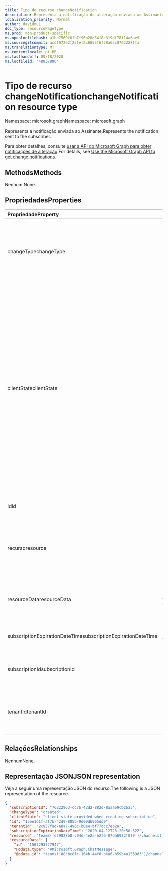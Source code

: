 ```yaml
---
title: Tipo de recurso changeNotification
description: Representa a notificação de alteração enviada ao Assinante.
localization_priority: Normal
author: davidmu1
doc_type: resourcePageType
ms.prod: non-product-specific
ms.openlocfilehash: a1be7569f6fb7f96b28d34f8e319df78f14a6ae9
ms.sourcegitcommit: acdf972e2f25fef2c6855f6f28a63c0762228ffa
ms.translationtype: MT
ms.contentlocale: pt-BR
ms.lasthandoff: 09/18/2020
ms.locfileid: "48037896"
---
```

# <a name="changenotification-resource-type"></a><span data-ttu-id="f2ee3-103">Tipo de recurso changeNotification</span><span class="sxs-lookup"><span data-stu-id="f2ee3-103">changeNotification resource type</span></span>

<span data-ttu-id="f2ee3-104">Namespace: microsoft.graph</span><span class="sxs-lookup"><span data-stu-id="f2ee3-104">Namespace: microsoft.graph</span></span>

<span data-ttu-id="f2ee3-105">Representa a notificação enviada ao Assinante.</span><span class="sxs-lookup"><span data-stu-id="f2ee3-105">Represents the notification sent to the subscriber.</span></span>

<span data-ttu-id="f2ee3-106">Para obter detalhes, consulte [usar a API do Microsoft Graph para obter notificações de alteração](webhooks.md).</span><span class="sxs-lookup"><span data-stu-id="f2ee3-106">For details, see [Use the Microsoft Graph API to get change notifications](webhooks.md).</span></span>

## <a name="methods"></a><span data-ttu-id="f2ee3-107">Methods</span><span class="sxs-lookup"><span data-stu-id="f2ee3-107">Methods</span></span>

<span data-ttu-id="f2ee3-108">Nenhum.</span><span class="sxs-lookup"><span data-stu-id="f2ee3-108">None.</span></span>

## <a name="properties"></a><span data-ttu-id="f2ee3-109">Propriedades</span><span class="sxs-lookup"><span data-stu-id="f2ee3-109">Properties</span></span>

| <span data-ttu-id="f2ee3-110">Propriedade</span><span class="sxs-lookup"><span data-stu-id="f2ee3-110">Property</span></span> | <span data-ttu-id="f2ee3-111">Tipo</span><span class="sxs-lookup"><span data-stu-id="f2ee3-111">Type</span></span> | <span data-ttu-id="f2ee3-112">Descrição</span><span class="sxs-lookup"><span data-stu-id="f2ee3-112">Description</span></span> |
|:---------|:-----|:------------|
| <span data-ttu-id="f2ee3-113">changeType</span><span class="sxs-lookup"><span data-stu-id="f2ee3-113">changeType</span></span> | <span data-ttu-id="f2ee3-114">string</span><span class="sxs-lookup"><span data-stu-id="f2ee3-114">string</span></span> | <span data-ttu-id="f2ee3-115">Indica o tipo de alteração que irá gerar a notificação de alteração.</span><span class="sxs-lookup"><span data-stu-id="f2ee3-115">Indicates the type of change that will raise the change notification.</span></span> <span data-ttu-id="f2ee3-116">Os valores com suporte são: `created`, `updated`, `deleted`.</span><span class="sxs-lookup"><span data-stu-id="f2ee3-116">The supported values are: `created`, `updated`, `deleted`.</span></span> <span data-ttu-id="f2ee3-117">Obrigatório.</span><span class="sxs-lookup"><span data-stu-id="f2ee3-117">Required.</span></span> |
| <span data-ttu-id="f2ee3-118">clientState</span><span class="sxs-lookup"><span data-stu-id="f2ee3-118">clientState</span></span> | <span data-ttu-id="f2ee3-119">string</span><span class="sxs-lookup"><span data-stu-id="f2ee3-119">string</span></span> | <span data-ttu-id="f2ee3-120">O valor da propriedade **ClientState** enviada na solicitação de assinatura (se houver).</span><span class="sxs-lookup"><span data-stu-id="f2ee3-120">Value of the **clientState** property sent in the subscription request (if any).</span></span> <span data-ttu-id="f2ee3-121">O tamanho máximo é de 255 caracteres.</span><span class="sxs-lookup"><span data-stu-id="f2ee3-121">The maximum length is 255 characters.</span></span> <span data-ttu-id="f2ee3-122">O cliente pode verificar se a notificação de alteração veio do serviço, comparando os valores da propriedade **ClientState** .</span><span class="sxs-lookup"><span data-stu-id="f2ee3-122">The client can check whether the change notification came from the service by comparing the values of the **clientState** property.</span></span> <span data-ttu-id="f2ee3-123">O valor da propriedade **ClientState** enviada com a assinatura é comparado com o valor da propriedade **ClientState** recebida com cada notificação de alteração.</span><span class="sxs-lookup"><span data-stu-id="f2ee3-123">The value of the **clientState** property sent with the subscription is compared with the value of the **clientState** property received with each change notification.</span></span> <span data-ttu-id="f2ee3-124">Opcional.</span><span class="sxs-lookup"><span data-stu-id="f2ee3-124">Optional.</span></span> |
| <span data-ttu-id="f2ee3-125">id</span><span class="sxs-lookup"><span data-stu-id="f2ee3-125">id</span></span> | <span data-ttu-id="f2ee3-126">string</span><span class="sxs-lookup"><span data-stu-id="f2ee3-126">string</span></span> | <span data-ttu-id="f2ee3-127">ID exclusiva da notificação.</span><span class="sxs-lookup"><span data-stu-id="f2ee3-127">Unique ID for the notification.</span></span> <span data-ttu-id="f2ee3-128">Opcional.</span><span class="sxs-lookup"><span data-stu-id="f2ee3-128">Optional.</span></span> |
| <span data-ttu-id="f2ee3-129">recurso</span><span class="sxs-lookup"><span data-stu-id="f2ee3-129">resource</span></span> | <span data-ttu-id="f2ee3-130">string</span><span class="sxs-lookup"><span data-stu-id="f2ee3-130">string</span></span> | <span data-ttu-id="f2ee3-131">O URI do recurso que emitiu a notificação de alteração relativa a `https://graph.microsoft.com` .</span><span class="sxs-lookup"><span data-stu-id="f2ee3-131">The URI of the resource that emitted the change notification relative to `https://graph.microsoft.com`.</span></span> <span data-ttu-id="f2ee3-132">Obrigatório.</span><span class="sxs-lookup"><span data-stu-id="f2ee3-132">Required.</span></span> |
| <span data-ttu-id="f2ee3-133">resourceData</span><span class="sxs-lookup"><span data-stu-id="f2ee3-133">resourceData</span></span> | [<span data-ttu-id="f2ee3-134">Microsoft. Graph. resourceData</span><span class="sxs-lookup"><span data-stu-id="f2ee3-134">microsoft.graph.resourceData</span></span>](resourcedata.md) | <span data-ttu-id="f2ee3-135">O conteúdo dessa propriedade depende do tipo de recurso que está sendo assinado.</span><span class="sxs-lookup"><span data-stu-id="f2ee3-135">The content of this property depends on the type of resource being subscribed to.</span></span> <span data-ttu-id="f2ee3-136">Obrigatório.</span><span class="sxs-lookup"><span data-stu-id="f2ee3-136">Required.</span></span> |
| <span data-ttu-id="f2ee3-137">subscriptionExpirationDateTime</span><span class="sxs-lookup"><span data-stu-id="f2ee3-137">subscriptionExpirationDateTime</span></span> | [<span data-ttu-id="f2ee3-138">dateTime</span><span class="sxs-lookup"><span data-stu-id="f2ee3-138">dateTime</span></span>](https://tools.ietf.org/html/rfc3339) | <span data-ttu-id="f2ee3-139">O tempo de expiração da assinatura.</span><span class="sxs-lookup"><span data-stu-id="f2ee3-139">The expiration time for the subscription.</span></span> <span data-ttu-id="f2ee3-140">Obrigatório.</span><span class="sxs-lookup"><span data-stu-id="f2ee3-140">Required.</span></span> |
| <span data-ttu-id="f2ee3-141">subscriptionId</span><span class="sxs-lookup"><span data-stu-id="f2ee3-141">subscriptionId</span></span> | <span data-ttu-id="f2ee3-142">string</span><span class="sxs-lookup"><span data-stu-id="f2ee3-142">string</span></span> | <span data-ttu-id="f2ee3-143">O identificador exclusivo da assinatura que gerou a notificação.</span><span class="sxs-lookup"><span data-stu-id="f2ee3-143">The unique identifier of the subscription that generated the notification.</span></span> |
| <span data-ttu-id="f2ee3-144">tenantId</span><span class="sxs-lookup"><span data-stu-id="f2ee3-144">tenantId</span></span> | <span data-ttu-id="f2ee3-145">#c0</span><span class="sxs-lookup"><span data-stu-id="f2ee3-145">guid</span></span> | <span data-ttu-id="f2ee3-146">O identificador exclusivo do locatário do qual a notificação de alteração se originou.</span><span class="sxs-lookup"><span data-stu-id="f2ee3-146">The unique identifier of the tenant from which the change notification originated.</span></span> |

## <a name="relationships"></a><span data-ttu-id="f2ee3-147">Relações</span><span class="sxs-lookup"><span data-stu-id="f2ee3-147">Relationships</span></span>

<span data-ttu-id="f2ee3-148">Nenhum</span><span class="sxs-lookup"><span data-stu-id="f2ee3-148">None.</span></span>

## <a name="json-representation"></a><span data-ttu-id="f2ee3-149">Representação JSON</span><span class="sxs-lookup"><span data-stu-id="f2ee3-149">JSON representation</span></span>

<span data-ttu-id="f2ee3-150">Veja a seguir uma representação JSON do recurso.</span><span class="sxs-lookup"><span data-stu-id="f2ee3-150">The following is a JSON representation of the resource.</span></span>

<!-- {
  "blockType": "resource",
  "optionalProperties": [

  ],
  "@odata.type": "microsoft.graph.changeNotification"
}-->

```json
{
  "subscriptionId": "76222963-cc7b-42d2-882d-8aaa69cb2ba3",
  "changeType": "created",
  "clientState": "client state provided when creating subscription",
  "id": "15ee1d1f-af7b-42d9-885b-9d00db065dd9",
  "tenantId": "2c937fad-a8a7-496c-b0e4-bf77dcc7eb2a",
  "subscriptionExpirationDateTime": "2020-04-12T23:20:50.52Z",
  "resource": "teams('d29828b8-c04d-4e2a-b2f6-07da6982f0f0')/channels('19:f127a8c55ad949d1a238464d22f0f99e@thread.skype')/messages('1565045424600')/replies('1565047490246')",
  "resourceData": {
    "id": "1565293727947",
    "@odata.type": "#Microsoft.Graph.ChatMessage",
    "@odata.id": "teams('88cbc8fc-164b-44f0-b6a6-b59b4a1559d3')/channels('19:8d9da062ec7647d4bb1976126e788b47@thread.tacv2')/messages('1565293727947')/replies('1565293727947')"
  }
}
```

<!-- uuid: 15ee1d1f-af7b-42d9-885b-9d00db065dd9
2020-05-25 14:57:30 UTC -->
<!--
{
  "type": "#page.annotation",
  "description": "change notification resource",
  "keywords": "",
  "section": "documentation",
  "tocPath": "",
  "suppressions": []
}
-->

